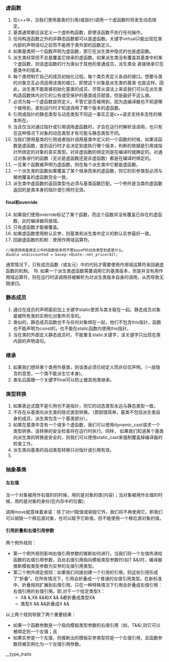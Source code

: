 ### 虚函数
1. 在c++中，当我们使用基类的引用(或指针)调用一个虚函数时将发生动态绑定。
2. 基类通常都应该定义一个虚析构函数，即使该函数不执行任何操作。
3. 任何构造函数之外的非静态函数都可以是虚函数。关键字virtual只能出现在类内部的声明语句之前而不能用于类外部的函数定义。
4. 如果基类把一个函数声明为虚函数，那它在派生类中隐式的也是虚函数。
5. 派生类经常但不总是覆盖它继承的虚函数。如果派生类没有覆盖其基类中的某个虚函数，则该虚函数的行为类似于其他的普通成员，派生类会
直接继承它在基类中的版本。
6. 每个类控制它自己的成员初始化过程。每个类负责定义各自的接口。想要与类的对象交互必须适用该类的接口，即使这个对象是派生类的基类
也是这样。因此，派生类不能直接初始化基类的成员，尽管从语法上来说我们可以在派生类构造函数体内对它的公有或受保护的基类成员赋值，但是最好不这么做。
7. 必须为每一个虚函数提供定义，不管它是否被用到，因为连编译器也不知道哪个被用到，直到运行时才知道调用了哪个版本的虚函数。
8. 引用或指针的静态类型与动态类型不同这一事实正是c++语言支持多态性的根本所在。
9. 当且仅当对通过指针或引用调用虚函数时，才会在运行时解析该调用，也只有在这种情况下对象的动态类型才有可能与静态类型不同。
10. 当我们使用基类的引用或者指针调用基类中定义的一个函数的时候，如果该函数是虚函数，直到运行时才会决定到底执行哪个版本，判断的依据是引用或指针所绑定的对象的真实类型。对非虚函数的绑定则是在编译时就确定的。对通过对象进行的函数（无论是虚函数还是非虚函数）都是在编译时绑定的。
11. 一旦某个函数被声明为虚函数，则在每个派生类中它都是虚函数。
12. 一个派生类的函数如果覆盖了某个继承而来的虚函数，则它的形参类型必须与被他覆盖的虚函数完全一致。
13. 派生类中虚函数的返回类型也必须与基类函数匹配。一个例外是当类的虚函数返回的是类本身的指针或引用时无效。
#### final和override

14. 如果我们使用override标记了某个函数，而这个函数并没有覆盖已存在的虚函数，此时编译器将报错。
15. 只有虚函数才能被覆盖。
16. 如果虚函数使用默认实参，则基类和派生类中定义的默认实参最好一致。
17. 回避虚函数的机制：使用作用域运算符。
```
//强调调用基类定义中的函数版本而不管baseP的动态类型到底是什么。
double undiscounted = basep->Quote::net_price(42);
```
通常情况下，只有成员函数（或友元）中的代码才需要使用作用域运算符来回避虚函数的机制。
18. 如果一个派生类虚函数需要调用它的基类版本，但是并没有用作用域运算符，则在运行时该调用将被解析为对派生类版本自身的调用，从而导致无限递归。
### 静态成员
1. 通过在成员的声明面前加上关键字static使其与类关联在一起。静态成员对象是被所有类的实例化对象所共享的。
2. 类似的，静态成员函数也不与任何对象绑在一起，他们不包含this指针，函数也不能声明为const的，也不能在static函数内使用this指针。
3. 当在类的外部定义静态成员时，不能重复static关键字，该关键字只出现在类内部的声明语句。
### 继承
1. 如果我们想将某个类用作基类，则该类必须已经定义而非仅仅声明。（一层隐含的意思，一个类不能派生它本身)。
2. 类名后面跟一个关键字final可以防止被其他类继承。
### 类型转换
1. 如果表达式既不是引用也不是指针，则它的动态类型永远与静态类型一致。
2. 不存在从基类向派生类的隐式类型转换。（原因很简单，基类不包括派生类自身的成员，派生类包含一个基类部分）。
3. 如果在基类中含有一个或多个虚函数，我们可以使用dynamic_cast请求一个类型转换，该转换的安全检查将在运行时执行。同样，
如果我们知道某个基类向派生类的转换是安全的，则我们可以使用static_cast来强制覆盖掉编译器的检查工作。
4. 派生类向基类的自动类型转换只对指针或引用有效。
5. 

### 抽象基类





#### 左右值

当一个对象被用作右值的的时候，用的是对象的值(内容)；当对象被用作左值的时候，用的是对象的身份(在内存中的位置);

调用move就意味着承诺：除了对rr1赋值或销毁它外，我们将不再使用它。即我们可以销毁一个移后源对象，也可以赋予它新值，但不能使用一个移后源对象的值。

#### 引用折叠和右值引用参数

两个例外规则：

* 第一个例外规则影响右值引用参数的推断如何进行。当我们将一个左值传递给函数的右值引用参数，且此右值引用指向模板类型参数时(如T &&)时，编译器推断模板类型参数为实参的左值引用类型。
* 第二个例外绑定规则：如果我们间接创建一个引用的引用，则这些引用形成了“折叠”。在所有情况下，引用会折叠成一个普通的左值引用类型。在新标准中，折叠规则扩展到右值引用。只在一种特殊情况下引用会折叠成右值引用：右值引用的右值引用。即,对于一个给定类型X：
  * X& &,X& &&和X && &都折叠成类型X&
  * 类型X && &&折叠成X &&

以上两个规则导致了两个重要结果：

* 如果一个函数参数是一个指向模板类型参数的右值引用（如，T&&),则它可以被绑定到一个左值；且
* 如果实参是一个左值，则推断出的模板实参类型将是一个左值引用，且函数参数将被实例化为一个左值引用参数。

__type_traits